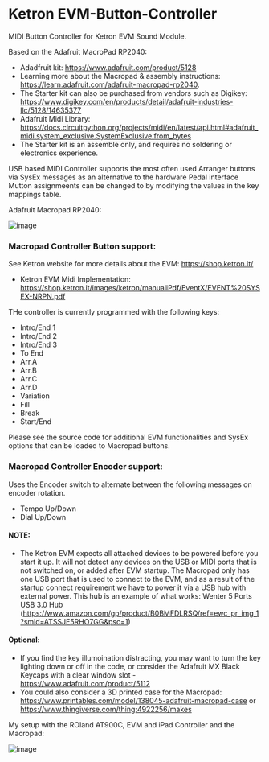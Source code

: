 # Ketron EVM-Button-Controller

MIDI Button Controller for Ketron EVM Sound Module.

Based on the Adafruit MacroPad RP2040: 
- Adadfruit kit: https://www.adafruit.com/product/5128
- Learning more about the Macropad & assembly instructions: https://learn.adafruit.com/adafruit-macropad-rp2040. 
- The Starter kit can also be purchased from vendors such as Digikey: https://www.digikey.com/en/products/detail/adafruit-industries-llc/5128/14635377
- Adafruit Midi Library: https://docs.circuitpython.org/projects/midi/en/latest/api.html#adafruit_midi.system_exclusive.SystemExclusive.from_bytes
- The Starter kit is an assemble only, and requires no soldering or electronics experience.

USB based MIDI Controller supports the most often used Arranger buttons via SysEx messages as an alternative to the hardware Pedal interface Mutton assignmeents can be changed to by modifying the values in the key mappings table.

Adafruit Macropad RP2040:

![image](https://github.com/user-attachments/assets/6fd9b969-9b77-4c2a-81fc-0f7a34129f4d)

### Macropad Controller Button support:

See Ketron website for more details about the EVM: https://shop.ketron.it/
- Ketron EVM Midi Implementation: https://shop.ketron.it/images/ketron/manualiPdf/EventX/EVENT%20SYSEX-NRPN.pdf

THe controller is currently programmed with the following keys:
- Intro/End 1
- Intro/End 2
- Intro/End 3
- To End
- Arr.A
- Arr.B
- Arr.C
- Arr.D
- Variation
- Fill
- Break
- Start/End

Please see the source code for additional EVM functionalities and SysEx options that can be loaded to Macropad buttons.

### Macropad Controller Encoder support:
Uses the Encoder switch to alternate between the following messages on encoder rotation.
- Tempo Up/Down
- Dial Up/Down
  
#### NOTE: 
- The Ketron EVM expects all attached devices to be powered before you start it up. It will not detect any devices on the USB or MIDI ports that is not switched on, or added after EVM startup. The Macropad only has one USB port that is used to connect to the EVM, and as a result of the startup connect requirement we have to power it via a USB hub with external power. This hub is an example of what works:  Wenter 5 Ports USB 3.0 Hub (https://www.amazon.com/gp/product/B0BMFDLRSQ/ref=ewc_pr_img_1?smid=ATSSJE5RHO7GG&psc=1)

#### Optional:
- If you find the key illumoination distracting, you may want to turn the key lighting down or off in the code, or consider the Adafruit MX Black Keycaps with a clear window slot - https://www.adafruit.com/product/5112
- You could also consider a 3D printed case for the Macropad: https://www.printables.com/model/138045-adafruit-macropad-case or https://www.thingiverse.com/thing:4922256/makes

My setup with the ROland AT900C, EVM and iPad Controller and the Macropad:

![image](https://github.com/user-attachments/assets/b157a384-70e0-4774-a011-49b8d7b529fb)







